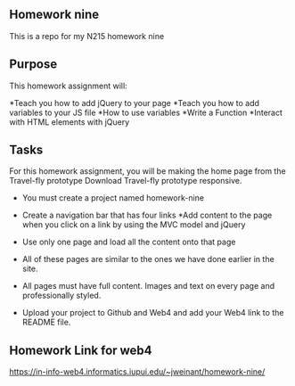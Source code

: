 ## Homework nine

This is a repo for my N215 homework nine

## Purpose 

This homework assignment will:

*Teach you how to add jQuery to your page
*Teach you how to add variables to your JS file
*How to use variables
*Write a Function
*Interact with HTML elements with jQuery

 
## Tasks
For this homework assignment, you will be making the home page from the Travel-fly prototype Download Travel-fly prototype responsive.

* You must create a project named homework-nine

* Create a navigation bar that has four links
*Add content to the page when you click on a link by using the MVC model and jQuery
* Use only one page and load all the content onto that page 
* All of these pages are similar to the ones we have done earlier in the site. 
* All pages must have full content. Images and text on every page and professionally styled. 
* Upload your project to Github and Web4 and add your Web4 link to the README file. 

 
 ## Homework Link for web4
 
 
https://in-info-web4.informatics.iupui.edu/~jweinant/homework-nine/
